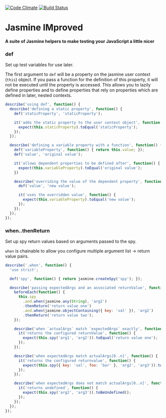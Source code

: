 [![Code Climate](https://codeclimate.com/github/j-clark/jim.js/badges/gpa.svg)](https://codeclimate.com/github/j-clark/jim.js) [![Build Status](https://travis-ci.org/j-clark/jim.js.svg?branch=master)](https://travis-ci.org/j-clark/jim.js)

# Jasmine IMproved
**A suite of Jasmine helpers to make testing your JavaScript a little nicer**

### def
Set up test variables for use later.

The first argument to `def` will be a property on the jasmine user context (`this`) object. If you pass a function for the definition of this property, it will not be executed until the property is accessed. This allows you to lazily define properties and to define properties that rely on properties which are defined in later, nested contexts.

```javascript
describe('using def', function() {
  describe('defining a static property', function() {
    def('staticProperty', 'staticProperty');

    it('adds the static property to the user context object', function() {
      expect(this.staticProperty).toEqual('staticProperty');
    });
  });

  describe('defining a variable property with a function', function() {
    def('variableProperty', function() { return this.value; });
    def('value', 'original value');

    it('allows dependent properties to be defined after', function() {
      expect(this.variableProperty).toEqual('original value');
    })

    describe('overriding the value of the dependent property', function() {
      def('value', 'new value');

      it('uses the overridden value', function() {
        expect(this.variableProperty).toEqual('new value');
      });
    });
  });
});
```

### when..thenReturn
Set up spy return values based on arguments passed to the spy.

`when` is chainable to allow you configure multiple argument list -> return value pairs.

```javascript
describe('.when', function() {
  'use strict';

  def('spy', function() { return jasmine.createSpy('spy'); });

  describe('passing expectedArgs and an associated returnValue', function() {
    beforeEach(function() {
      this.spy
        .and.when(jasmine.any(String), 'arg2')
        .thenReturn('return value one')
        .and.when(jasmine.objectContaining({ key: 'val' }), 'arg2')
        .thenReturn('return value two');
    });

    describe('when `actualArgs` match `expectedArgs` exactly', function() {
      it('returns the configured returnValue', function() {
        expect(this.spy('arg1', 'arg2')).toEqual('return value one');
      });
    });

    describe('when expectedArgs match actualArgs[0..n]', function() {
      it('returns the configured returnvalue', function() {
        expect(this.spy({ key: 'val', foo: 'bar' }, 'arg2', 'arg3')).toEqual('return value two');
      });
    });

    describe('when expectedArgs does not match actualArgs[0..n]', function() {
      it('returns undefined', function() {
        expect(this.spy('arg2', 'arg3')).toBeUndefined();
      });
    });
  });
});
```

